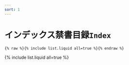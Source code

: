 ```yaml
---
sort: 1
---
```


# インデックス禁書目録`Index`

```
{% raw %}{% include list.liquid all=true %}{% endraw %}
```

{% include list.liquid all=true %}
